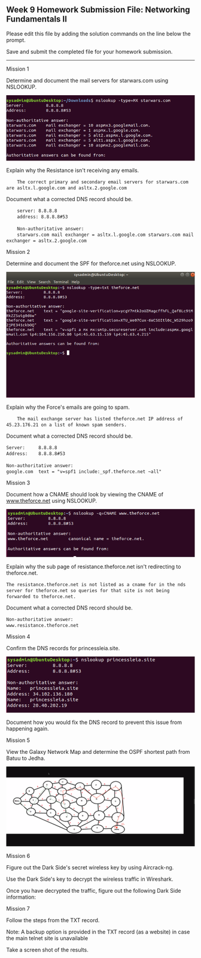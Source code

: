 ## Week 9 Homework Submission File: Networking Fundamentals II 

Please edit this file by adding the solution commands on the line below the prompt.

Save and submit the completed file for your homework submission.

---

Mission 1

Determine and document the mail servers for starwars.com using NSLOOKUP.

![nslookup_typeMX](image/nslookup_type=MX.png)


Explain why the Resistance isn't receiving any emails.

        The correct primary and secondary email servers for starwars.com are asltx.l.google.com and asltx.2.google.com

Document what a corrected DNS record should be.

        server: 8.8.8.8
        address: 8.8.8.8#53

        Non-authoritative answer: 
        starwars.com mail exchanger = asltx.l.google.com starwars.com mail exchanger = asltx.2.google.com


Mission 2

Determine and document the SPF for theforce.net using NSLOOKUP.


![nslookup_typetxt4spf](image/nslookup_type=txt4spf.png)



Explain why the Force's emails are going to spam.

        The mail exchange server has listed theforce.net IP address of 45.23.176.21 on a list of known spam senders. 

Document what a corrected DNS record should be.

    Server:		8.8.8.8
    Address:	8.8.8.8#53

    Non-authoritative answer:
    google.com	text = "v=spf1 include:_spf.theforce.net ~all"


Mission 3

Document how a CNAME should look by viewing the CNAME of www.theforce.net using NSLOOKUP.

![nslookup_q=cname](image/nslookup_q=CNAME.png)



Explain why the sub page of resistance.theforce.net isn't redirecting to theforce.net.

    The resistance.theforce.net is not listed as a cname for in the nds server for theforce.net so queries for that site is not being forwarded to theforce.net. 


Document what a corrected DNS record should be.

    Non-authoritative answer: 
    www.resistance.theforce.net

 Mission 4

Confirm the DNS records for princessleia.site.

![DNS2](image/DNS2.png)





Document how you would fix the DNS record to prevent this issue from happening again.  

Mission 5

View the Galaxy Network Map and determine the OSPF shortest path from Batuu to Jedha.

![Networking](image/Mission5.png)

Mission 6

Figure out the Dark Side's secret wireless key by using Aircrack-ng.

Use the Dark Side's key to decrypt the wireless traffic in Wireshark.

Once you have decrypted the traffic, figure out the following Dark Side information:

Mission 7

Follow the steps from the TXT record.


Note: A backup option is provided in the TXT record (as a website) in case the main telnet site is unavailable



Take a screen shot of the results.
